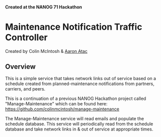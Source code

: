 #### Created at the NANOG 71 Hackathon

# Maintenance Notification Traffic Controller

Created by Colin McIntosh & [Aaron Atac](https://github.com/kopazetic)


## Overview

This is a simple service that takes network links out of service based
on a schedule created from planned-maintenance notifications from
partners, carriers, and peers.

This is a continuation of a previous NANOG Hackathon project called
"Manage-Maintenance" which can be found here: https://github.com/colinmcintosh/manage-maintenance

The Manage-Maintenance service will read emails and populate the
schedule database. This service will periodically read from the schedule
database and take network links in & out of service at appropriate
times.

